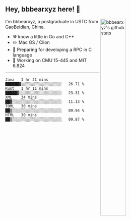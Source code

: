 ## Hey, bbbearxyz here! :wave:

<img align="right" alt="bbbearxyz's github stats" width="40%" src="https://github-readme-stats.vercel.app/api?username=bbbearxyz&show_icons=true">

I'm bbbearxyz, a postgraduate in USTC from GaoBeidian, China.

-   :hammer_and_pick:    know a little in Go and C++
-   :pencil2: Mac OS / Clion
-   :seedling: Preparing for developing a RPC in C language 
-   :thinking: Working on CMU 15-445 and MIT 6.824
---
<!--START_SECTION:waka-->
```text
Java   1 hr 21 mins    ██████▓░░░░░░░░░░░░░░░░░░   26.71 % 
Rust   1 hr 11 mins    █████▓░░░░░░░░░░░░░░░░░░░   23.31 % 
XML    34 mins         ██▓░░░░░░░░░░░░░░░░░░░░░░   11.13 % 
TOML   30 mins         ██▒░░░░░░░░░░░░░░░░░░░░░░   09.94 % 
HTML   30 mins         ██▒░░░░░░░░░░░░░░░░░░░░░░   09.87 % 
```
<!--END_SECTION:waka-->
